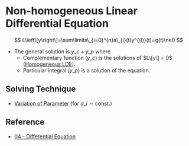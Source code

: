 # Non-homogeneous Linear Differential Equation

$$
L\left\[y\right\]=\sum\limits\_{i=0}^{n}a\_{i}(t)y^{(i)}(t)=g(t)\ne0
$$

* The general solution is $y\_{c}+y\_{p}$ where
  * Complementary function ($y\_{c}$) is the solutions of $L\[y\] = 0$ ([Homogeneous LDE](Homogeneous%20Linear%20Differential%20Equation.md)).
  * Particular integral ($y\_{p}$) is a solution of the equation.

## Solving Technique

* [Variation of Parameter](Variation%20of%20Parameter.md) (for $a\_{i}\sim\text{const.}$)

## Reference

* [04 - Differential Equation](../../../../00%20-%20Summary/SCMA104%20-%20System%20of%20Ordinary%20Differential%20Equations%20and%20Applications%20in%20Medical%20Science/04%20-%20Differential%20Equation.md)
